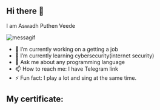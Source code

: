 ## Hi there 👋
I am Aswadh Puthen Veede

![messagif](https://github.com/user-attachments/assets/d4c978a4-9a57-4beb-a5e0-59a23f253b54)                         
- 🔭 I’m currently working on a getting a job
- 🌱 I’m currently learning cybersecurity(internet security)
- 💬 Ask me about any programming language
- 📫 How to reach me: I have Telegram link
- ⚡ Fun fact: I play a lot and sing at the same time.

## My certificate:

